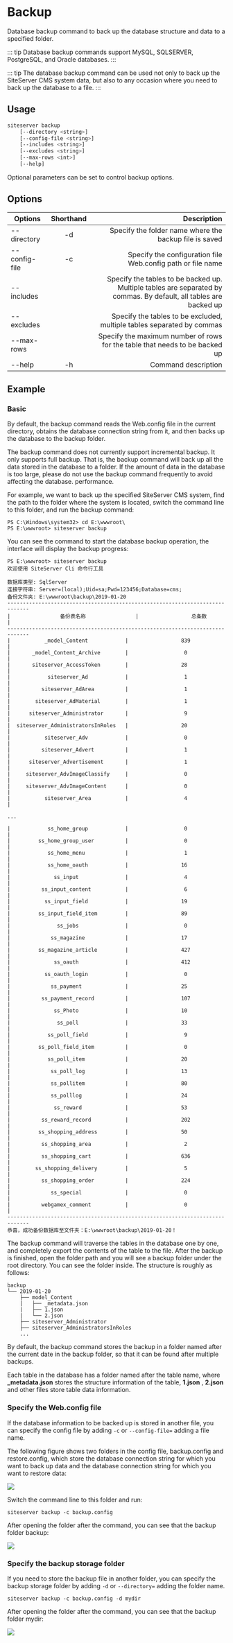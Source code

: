 # Backup

Database backup command to back up the database structure and data to a specified folder.

::: tip
Database backup commands support MySQL, SQLSERVER, PostgreSQL, and Oracle databases.
:::

::: tip
The database backup command can be used not only to back up the SiteServer CMS system data, but also to any occasion where you need to back up the database to a file.
:::

## Usage

```sh
siteserver backup
    [--directory <string>]
    [--config-file <string>]
    [--includes <string>]
    [--excludes <string>]
    [--max-rows <int>]
    [--help]
```

Optional parameters can be set to control backup options.

## Options

| Options       | Shorthand |                                                                                                       Description |
| ------------- | :-------: | ----------------------------------------------------------------------------------------------------------------: |
| --directory   |    -d     |                                                            Specify the folder name where the backup file is saved |
| --config-file |    -c     |                                                       Specify the configuration file Web.config path or file name |
| --includes    |           | Specify the tables to be backed up. Multiple tables are separated by commas. By default, all tables are backed up |
| --excludes    |           |                                            Specify the tables to be excluded, multiple tables separated by commas |
| --max-rows    |           |                                       Specify the maximum number of rows for the table that needs to be backed up |
| --help        |    -h     |                                                                                               Command description |

## Example

### Basic

By default, the backup command reads the Web.config file in the current directory, obtains the database connection string from it, and then backs up the database to the backup folder.

The backup command does not currently support incremental backup. It only supports full backup. That is, the backup command will back up all the data stored in the database to a folder. If the amount of data in the database is too large, please do not use the backup command frequently to avoid affecting the database. performance.

For example, we want to back up the specified SiteServer CMS system, find the path to the folder where the system is located, switch the command line to this folder, and run the backup command:

```
PS C:\Windows\system32> cd E:\wwwroot\
PS E:\wwwroot> siteserver backup
```

You can see the command to start the database backup operation, the interface will display the backup progress:

```
PS E:\wwwroot> siteserver backup
欢迎使用 SiteServer Cli 命令行工具

数据库类型: SqlServer
连接字符串: Server=(local);Uid=sa;Pwd=123456;Database=cms;
备份文件夹: E:\wwwroot\backup\2019-01-20
-----------------------------------------------------------------------------
|                备份表名称                |                 总条数                 |
-----------------------------------------------------------------------------
|           _model_Content            |                 839                 |
|       _model_Content_Archive        |                  0                  |
|       siteserver_AccessToken        |                 28                  |
|            siteserver_Ad            |                  1                  |
|          siteserver_AdArea          |                  1                  |
|        siteserver_AdMaterial        |                  1                  |
|      siteserver_Administrator       |                  9                  |
|  siteserver_AdministratorsInRoles   |                 20                  |
|           siteserver_Adv            |                  0                  |
|          siteserver_Advert          |                  1                  |
|      siteserver_Advertisement       |                  1                  |
|     siteserver_AdvImageClassify     |                  0                  |
|     siteserver_AdvImageContent      |                  0                  |
|           siteserver_Area           |                  4                  |

...

|            ss_home_group            |                  0                  |
|         ss_home_group_user          |                  0                  |
|            ss_home_menu             |                  1                  |
|            ss_home_oauth            |                 16                  |
|              ss_input               |                  4                  |
|          ss_input_content           |                  6                  |
|           ss_input_field            |                 19                  |
|         ss_input_field_item         |                 89                  |
|               ss_jobs               |                  0                  |
|             ss_magazine             |                 17                  |
|         ss_magazine_article         |                 427                 |
|              ss_oauth               |                 412                 |
|           ss_oauth_login            |                  0                  |
|             ss_payment              |                 25                  |
|          ss_payment_record          |                 107                 |
|              ss_Photo               |                 10                  |
|               ss_poll               |                 33                  |
|            ss_poll_field            |                  9                  |
|         ss_poll_field_item          |                  0                  |
|            ss_poll_item             |                 20                  |
|             ss_poll_log             |                 13                  |
|             ss_pollitem             |                 80                  |
|             ss_polllog              |                 24                  |
|              ss_reward              |                 53                  |
|          ss_reward_record           |                 202                 |
|         ss_shopping_address         |                 50                  |
|          ss_shopping_area           |                  2                  |
|          ss_shopping_cart           |                 636                 |
|        ss_shopping_delivery         |                  5                  |
|          ss_shopping_order          |                 224                 |
|             ss_special              |                  0                  |
|          webgamex_comment           |                  0                  |
-----------------------------------------------------------------------------
恭喜，成功备份数据库至文件夹：E:\wwwroot\backup\2019-01-20！
```

The backup command will traverse the tables in the database one by one, and completely export the contents of the table to the file. After the backup is finished, open the folder path and you will see a backup folder under the root directory. You can see the folder inside. The structure is roughly as follows:

```
backup
└── 2019-01-20
    ├── model_Content
    |   ├── _metadata.json
    |   ├── 1.json
    |   └── 2.json
    ├── siteserver_Administrator
    ├── siteserver_AdministratorsInRoles
    ...
```

By default, the backup command stores the backup in a folder named after the current date in the backup folder, so that it can be found after multiple backups.

Each table in the database has a folder named after the table name, where **\_metadata.json** stores the structure information of the table, **1.json** , **2.json** and other files store table data information.

### Specify the Web.config file

If the database information to be backed up is stored in another file, you can specify the config file by adding `-c` or `--config-file=` adding a file name.

The following figure shows two folders in the config file, backup.config and restore.config, which store the database connection string for which you want to back up data and the database connection string for which you want to restore data:

![](/assets/backup/01.png)

Switch the command line to this folder and run:

`siteserver backup -c backup.config`

After opening the folder after the command, you can see that the backup folder backup:

![](/assets/backup/03.png)

### Specify the backup storage folder

If you need to store the backup file in another folder, you can specify the backup storage folder by adding `-d` or `--directory=` adding the folder name.

`siteserver backup -c backup.config -d mydir`

After opening the folder after the command, you can see that the backup folder mydir:

![](/assets/backup/2.png)
